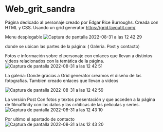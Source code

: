# Web_grit_sandra
Página dedicado al personaje creado por Edgar Rice Burroughs. 
Creada con HTML y CSS. Usando un grid generator 
https://grid.layoutit.com/

Menu desplegable 
![Captura de pantalla 2022-08-31 a las 12 42 29](https://user-images.githubusercontent.com/92207940/187661584-1204da57-9f2c-44d1-b1c1-cad9825681f6.png)

donde se ubican las partes de la página: ( Galeria. Post y contacto)

Fotos e información sobre el personaje con enlaces que llevan a distintos videos relacionados con la temática de la página. 
![Captura de pantalla 2022-08-31 a las 12 42 51](https://user-images.githubusercontent.com/92207940/187661944-0a8cdd32-3938-4a1d-93de-37c8984fa0af.png)

La galeria:
Donde grácias a Grid generator creamos el diseño de las fotografias. Tambien creado enlaces que llevan a videos

![Captura de pantalla 2022-08-31 a las 12 42 59](https://user-images.githubusercontent.com/92207940/187662244-c5d83346-cfe0-4c6c-aac7-7cf20bbcd358.png)

La versión Post 
Con fotos y textos presentación y que acceden a la página de filmaffinity con los datos y las crñiticas de las películas y series. 
![Captura de pantalla 2022-08-31 a las 12 43 10](https://user-images.githubusercontent.com/92207940/187662465-be63ccab-d4d1-44a2-b054-a97c42e8314c.png)

Por ultimo el apartado de contacto 
![Captura de pantalla 2022-08-31 a las 12 43 20](https://user-images.githubusercontent.com/92207940/187662530-f75895c3-9e53-417f-a773-4f65bf635741.png)
